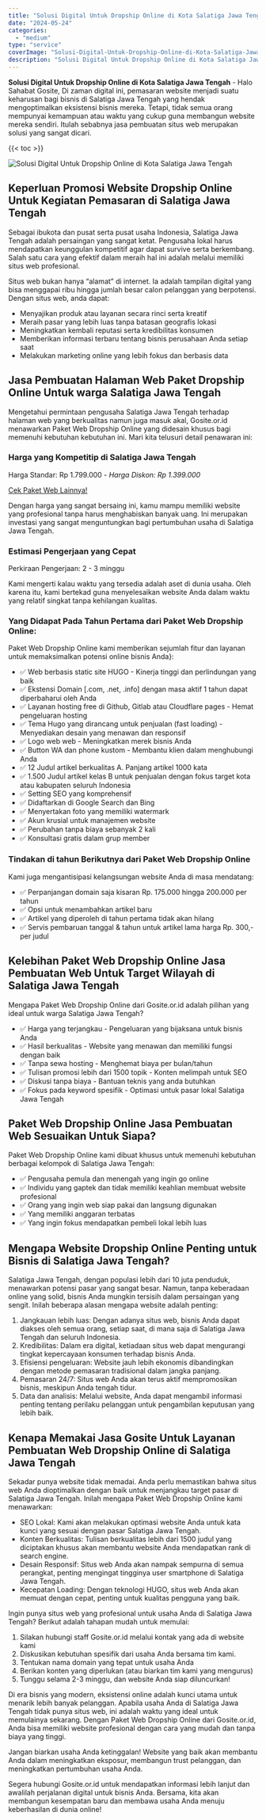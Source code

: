 ```yaml
---
title: "Solusi Digital Untuk Dropship Online di Kota Salatiga Jawa Tengah"
date: "2024-05-24"
categories: 
  - "medium"
type: "service"
coverImage: "Solusi-Digital-Untuk-Dropship-Online-di-Kota-Salatiga-Jawa-Tengah.png"
description: "Solusi Digital Untuk Dropship Online di Kota Salatiga Jawa Tengah. Segera hubungi Gosite.or.id untuk mendapatkan informasi lebih lanjut dan awalilah perjalan..."
---
```


**Solusi Digital Untuk Dropship Online di Kota Salatiga Jawa Tengah** - Halo Sahabat Gosite, Di zaman digital ini, pemasaran website menjadi suatu keharusan bagi bisnis di Salatiga Jawa Tengah yang hendak mengoptimalkan eksistensi bisnis mereka. Tetapi, tidak semua orang mempunyai kemampuan atau waktu yang cukup guna membangun website mereka sendiri. Itulah sebabnya jasa pembuatan situs web merupakan solusi yang sangat dicari.

{{< toc >}}

![Solusi Digital Untuk Dropship Online di Kota Salatiga Jawa Tengah](/images/medium/Solusi-Digital-Untuk-Dropship-Online-di-Kota-Salatiga-Jawa-Tengah.png)

## Keperluan Promosi Website Dropship Online Untuk Kegiatan Pemasaran di Salatiga Jawa Tengah

Sebagai ibukota dan pusat serta pusat usaha Indonesia, Salatiga Jawa Tengah adalah persaingan yang sangat ketat. Pengusaha lokal harus mendapatkan keunggulan kompetitif agar dapat survive serta berkembang. Salah satu cara yang efektif dalam meraih hal ini adalah melalui memiliki situs web profesional.

Situs web bukan hanya “alamat” di internet. Ia adalah tampilan digital yang bisa menggapai ribu hingga jumlah besar calon pelanggan yang berpotensi. Dengan situs web, anda dapat:

- Menyajikan produk atau layanan secara rinci serta kreatif
- Meraih pasar yang lebih luas tanpa batasan geografis lokasi
- Meningkatkan kembali reputasi serta kredibilitas konsumen
- Memberikan informasi terbaru tentang bisnis perusahaan Anda setiap saat
- Melakukan marketing online yang lebih fokus dan berbasis data

## Jasa Pembuatan Halaman Web Paket Dropship Online Untuk warga Salatiga Jawa Tengah

Mengetahui permintaan pengusaha Salatiga Jawa Tengah terhadap halaman web yang berkualitas namun juga masuk akal, Gosite.or.id menawarkan Paket Web Dropship Online yang didesain khusus bagi memenuhi kebutuhan kebutuhan ini. Mari kita telusuri detail penawaran ini:

### Harga yang Kompetitip di Salatiga Jawa Tengah

<a class="cta-button">Harga Standar: Rp 1.799.000 - <em>Harga Diskon: Rp 1.399.000</em></a>

<a href="/jasa-web/" class="cta-button">Cek Paket Web Lainnya!</a>

Dengan harga yang sangat bersaing ini, kamu mampu memiliki website yang profesional tanpa harus menghabiskan banyak uang. Ini merupakan investasi yang sangat menguntungkan bagi pertumbuhan usaha di Salatiga Jawa Tengah.

### Estimasi Pengerjaan yang Cepat

Perkiraan Pengerjaan: 2 - 3 minggu

Kami mengerti kalau waktu yang tersedia adalah aset di dunia usaha. Oleh karena itu, kami bertekad guna menyelesaikan website Anda dalam waktu yang relatif singkat tanpa kehilangan kualitas.

### Yang Didapat Pada Tahun Pertama dari Paket Web Dropship Online:

Paket Web Dropship Online kami memberikan sejumlah fitur dan layanan untuk memaksimalkan potensi online bisnis Anda}:

- ✅ Web berbasis static site HUGO - Kinerja tinggi dan perlindungan yang baik
- ✅ Ekstensi Domain \[.com, .net, .info\] dengan masa aktif 1 tahun dapat diperbaharui oleh Anda
- ✅ Layanan hosting free di Github, Gitlab atau Cloudflare pages - Hemat pengeluaran hosting
- ✅ Tema Hugo yang dirancang untuk penjualan (fast loading) - Menyediakan desain yang menawan dan responsif
- ✅ Logo web web - Meningkatkan merek bisnis Anda
- ✅ Button WA dan phone kustom - Membantu klien dalam menghubungi Anda
- ✅ 12 Judul artikel berkualitas A. Panjang artikel 1000 kata
- ✅ 1.500 Judul artikel kelas B untuk penjualan dengan fokus target kota atau kabupaten seluruh Indonesia
- ✅ Setting SEO yang komprehensif
- ✅ Didaftarkan di Google Search dan Bing
- ✅ Menyertakan foto yang memiliki watermark
- ✅ Akun krusial untuk manajemen website
- ✅ Perubahan tanpa biaya sebanyak 2 kali
- ✅ Konsultasi gratis dalam grup member

### Tindakan di tahun Berikutnya dari Paket Web Dropship Online

Kami juga mengantisipasi kelangsungan website Anda di masa mendatang:

- ✅ Perpanjangan domain saja kisaran Rp. 175.000 hingga 200.000 per tahun
- ✅ Opsi untuk menambahkan artikel baru
- ✅ Artikel yang diperoleh di tahun pertama tidak akan hilang
- ✅ Servis pembaruan tanggal & tahun untuk artikel lama harga Rp. 300,- per judul

## Kelebihan Paket Web Dropship Online Jasa Pembuatan Web Untuk Target Wilayah di Salatiga Jawa Tengah

Mengapa Paket Web Dropship Online dari Gosite.or.id adalah pilihan yang ideal untuk warga Salatiga Jawa Tengah?

- ✅ Harga yang terjangkau - Pengeluaran yang bijaksana untuk bisnis Anda
- ✅ Hasil berkualitas - Website yang menawan dan memiliki fungsi dengan baik
- ✅ Tanpa sewa hosting - Menghemat biaya per bulan/tahun
- ✅ Tulisan promosi lebih dari 1500 topik - Konten melimpah untuk SEO
- ✅ Diskusi tanpa biaya - Bantuan teknis yang anda butuhkan
- ✅ Fokus pada keyword spesifik - Optimasi untuk pasar lokal Salatiga Jawa Tengah

## Paket Web Dropship Online Jasa Pembuatan Web Sesuaikan Untuk Siapa?

Paket Web Dropship Online kami dibuat khusus untuk memenuhi kebutuhan berbagai kelompok di Salatiga Jawa Tengah:

- ✅ Pengusaha pemula dan menengah yang ingin go online
- ✅ Individu yang gaptek dan tidak memiliki keahlian membuat website profesional
- ✅ Orang yang ingin web siap pakai dan langsung digunakan
- ✅ Yang memiliki anggaran terbatas
- ✅ Yang ingin fokus mendapatkan pembeli lokal lebih luas

## Mengapa Website Dropship Online Penting untuk Bisnis di Salatiga Jawa Tengah?

Salatiga Jawa Tengah, dengan populasi lebih dari 10 juta penduduk, menawarkan potensi pasar yang sangat besar. Namun, tanpa keberadaan online yang solid, bisnis Anda mungkin tersisih dalam persaingan yang sengit. Inilah beberapa alasan mengapa website adalah penting:

1. Jangkauan lebih luas: Dengan adanya situs web, bisnis Anda dapat diakses oleh semua orang, setiap saat, di mana saja di Salatiga Jawa Tengah dan seluruh Indonesia.
2. Kredibilitas: Dalam era digital, ketiadaan situs web dapat mengurangi tingkat kepercayaan konsumen terhadap bisnis Anda.
3. Efisiensi pengeluaran: Website jauh lebih ekonomis dibandingkan dengan metode pemasaran tradisional dalam jangka panjang.
4. Pemasaran 24/7: Situs web Anda akan terus aktif mempromosikan bisnis, meskipun Anda tengah tidur.
5. Data dan analisis: Melalui website, Anda dapat mengambil informasi penting tentang perilaku pelanggan untuk pengambilan keputusan yang lebih baik.

## Kenapa Memakai Jasa Gosite Untuk Layanan Pembuatan Web Dropship Online di Salatiga Jawa Tengah

Sekadar punya website tidak memadai. Anda perlu memastikan bahwa situs web Anda dioptimalkan dengan baik untuk menjangkau target pasar di Salatiga Jawa Tengah. Inilah mengapa Paket Web Dropship Online kami menawarkan:

- SEO Lokal: Kami akan melakukan optimasi website Anda untuk kata kunci yang sesuai dengan pasar Salatiga Jawa Tengah.
- Konten Berkualitas: Tulisan berkualitas lebih dari 1500 judul yang diciptakan khusus akan membantu website Anda mendapatkan rank di search engine.
- Desain Responsif: Situs web Anda akan nampak sempurna di semua perangkat, penting mengingat tingginya user smartphone di Salatiga Jawa Tengah.
- Kecepatan Loading: Dengan teknologi HUGO, situs web Anda akan memuat dengan cepat, penting untuk kualitas pengguna yang baik.

Ingin punya situs web yang profesional untuk usaha Anda di Salatiga Jawa Tengah? Berikut adalah tahapan mudah untuk memulai:

1. Silakan hubungi staff Gosite.or.id melalui kontak yang ada di website kami
2. Diskusikan kebutuhan spesifik dari usaha Anda bersama tim kami.
3. Tentukan nama domain yang tepat untuk usaha Anda
4. Berikan konten yang diperlukan (atau biarkan tim kami yang mengurus)
5. Tunggu selama 2-3 minggu, dan website Anda siap diluncurkan!

Di era bisnis yang modern, eksistensi online adalah kunci utama untuk menarik lebih banyak pelanggan. Apabila usaha Anda di Salatiga Jawa Tengah tidak punya situs web, ini adalah waktu yang ideal untuk memulainya sekarang. Dengan Paket Web Dropship Online dari Gosite.or.id, Anda bisa memiliki website profesional dengan cara yang mudah dan tanpa biaya yang tinggi.

Jangan biarkan usaha Anda ketinggalan! Website yang baik akan membantu Anda dalam meningkatkan eksposur, membangun trust pelanggan, dan meningkatkan pertumbuhan usaha Anda.

Segera hubungi Gosite.or.id untuk mendapatkan informasi lebih lanjut dan awalilah perjalanan digital untuk bisnis Anda. Bersama, kita akan membangun kesempatan baru dan membawa usaha Anda menuju keberhasilan di dunia online!